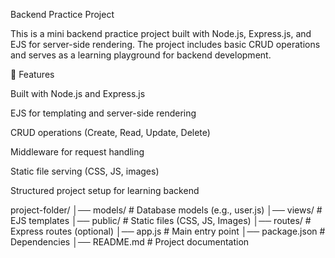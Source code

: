 Backend Practice Project

This is a mini backend practice project built with Node.js, Express.js, and EJS for server-side rendering. The project includes basic CRUD operations and serves as a learning playground for backend development.

🚀 Features

Built with Node.js and Express.js

EJS for templating and server-side rendering

CRUD operations (Create, Read, Update, Delete)

Middleware for request handling

Static file serving (CSS, JS, images)

Structured project setup for learning backend

project-folder/
│── models/        # Database models (e.g., user.js)
│── views/         # EJS templates
│── public/        # Static files (CSS, JS, Images)
│── routes/        # Express routes (optional)
│── app.js         # Main entry point
│── package.json   # Dependencies
│── README.md      # Project documentation

